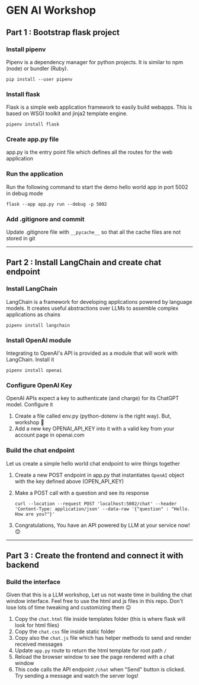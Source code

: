 # GEN AI Workshop

## Part 1 : Bootstrap flask project

### Install pipenv

Pipenv is a dependency manager for python projects. It is similar to npm (node) or bundler (Ruby).

`pip install --user pipenv`

### Install flask

Flask is a simple web application framework to easily build webapps. This is based on WSGI toolkit and jinja2 template engine.

`pipenv install flask`

### Create app.py file

app.py is the entry point file which defines all the routes for the web application

### Run the application

Run the following command to start the demo hello world app in port 5002 in debug mode

`flask --app app.py run --debug -p 5002`

### Add .gitignore and commit

Update .gitignore file with `__pycache__` so that all the cache files are not stored in git

---

## Part 2 : Install LangChain and create chat endpoint

### Install LangChain

LangChain is a framework for developing applications powered by language models. It creates useful abstractions over LLMs to assemble complex applications as chains

`pipenv install langchain`

### Install OpenAI module

Integrating to OpenAI's API is provided as a module that will work with LangChain. Install it

`pipenv install openai`

### Configure OpenAI Key

OpenAI APIs expect a key to authenticate (and charge) for its ChatGPT model. Configure it

1. Create a file called env.py (python-dotenv is the right way). But, workshop 🤷
2. Add a new key OPENAI_API_KEY into it with a valid key from your account page in openai.com

### Build the chat endpoint

Let us create a simple hello world chat endpoint to wire things together

1. Create a new POST endpoint in app.py that instantiates `OpenAI` object with the key defined above (OPEN_API_KEY)
2. Make a POST call with a question and see its response

   `curl --location --request POST 'localhost:5002/chat' --header 'Content-Type: application/json' --data-raw '{"question" : "Hello. How are you?"}'`

3. Congratulations, You have an API powered by LLM at your service now! 😊

---

## Part 3 : Create the frontend and connect it with backend

### Build the interface

Given that this is a LLM workshop, Let us not waste time in building the chat window interface. Feel free to use the html and js files in this repo. Don't lose lots of time tweaking and customizing them 😉

1. Copy the `chat.html` file inside templates folder (this is where flask will look for html files)
2. Copy the `chat.css` file inside static folder
3. Copy also the `chat.js` file which has helper methods to send and render received messages
4. Update `app.py` route to return the html template for root path `/`
5. Reload the browser window to see the page rendered with a chat window
6. This code calls the API endpoint `/chat` when "Send" button is clicked. Try sending a message and watch the server logs!
